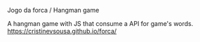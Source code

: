 Jogo da forca / Hangman game

A hangman game with JS that consume a API for game's words.
https://cristinevsousa.github.io/forca/
